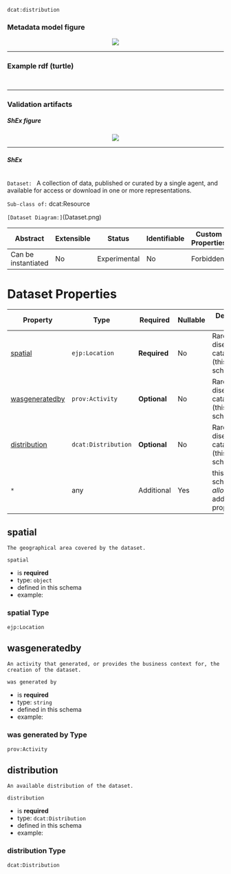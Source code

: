 `dcat:distribution`

### Metadata model figure

<p align="center"> 
    <a href="../images/turtle/dataset.png" target="_blank">
        <img src="../images/turtle/resource.png"> 
    </a>
</p>


***

### Example rdf (turtle)

```ttl


```

***

### Validation artifacts

##### ShEx figure

<p align="center"> 
    <a href="../images/shex/dataset.png" target="_blank">
        <img src="../images/shex/resource.png"> 
    </a>
</p>

***
##### ShEx

``` ShEx

```

`Dataset: `
A collection of data, published or curated by a single agent, and available for access or download in one or more representations.


`Sub-class of:` dcat:Resource


`[Dataset Diagram:]`(Dataset.png)


| Abstract            | Extensible | Status       | Identifiable | Custom Properties | Additional Properties | Defined In                                               |
| ------------------- | ---------- | ------------ | ------------ | ----------------- | --------------------- | -------------------------------------------------------- |
| Can be instantiated | No         | Experimental | No           | Forbidden         | Permitted             | [dataset.json](https://github.com/ejp-rd-vp/ejprd-vp_metadata-schemas_implementation/blob/main/json_schema/dataset.json) |

# Dataset Properties

| Property                           | Type         | Required     | Nullable | Defined by                                 |
| ---------------------------------- | ------------ | ------------ | -------- | ------------------------------------------ |
| [spatial](#spatial)                | `ejp:Location`     | **Required** | No       | Rare disease catalog (this schema)         |
| [wasgeneratedby](#wasgeneratedby)  | `prov:Activity`     | **Optional** | No       | Rare disease catalog (this schema)         |
| [distribution](#distribution)      | `dcat:Distribution`     | **Optional** | No       | Rare disease catalog (this schema)         |
| `*`                                |  any         | Additional   | Yes      | this schema _allows_ additional properties |



## spatial

	The geographical area covered by the dataset.

`spatial`

- is **required**
- type: `object`
- defined in this schema
- example:

### spatial Type

`ejp:Location`




## wasgeneratedby

	An activity that generated, or provides the business context for, the creation of the dataset.

`was generated by`

- is **required**
- type: `string`
- defined in this schema
- example:

### was generated by Type

`prov:Activity`



## distribution

	An available distribution of the dataset.

`distribution`

- is **required**
- type: `dcat:Distribution`
- defined in this schema
- example:

### distribution Type

`dcat:Distribution`